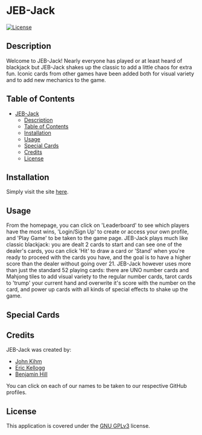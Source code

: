 # JEB-Jack

[![License](https://img.shields.io/badge/License-GNU_GPLv3-blue.svg)](https://choosealicense.com/licenses/gpl-3.0/)

## Description

Welcome to JEB-Jack! Nearly everyone has played or at least heard of blackjack but JEB-Jack shakes up the classic to add a little chaos for extra fun. Iconic cards from other games have been added both for visual variety and to add new mechanics to the game.

## Table of Contents

- [JEB-Jack](#jeb-jack)
  - [Description](#description)
  - [Table of Contents](#table-of-contents)
  - [Installation](#installation)
  - [Usage](#usage)
  - [Special Cards](#special-cards)
  - [Credits](#credits)
  - [License](#license)

## Installation

Simply visit the site [here](https://jeb-jack.onrender.com/).

## Usage

From the homepage, you can click on 'Leaderboard' to see which players have the most wins, 'Login/Sign Up' to create or access your own profile, and 'Play Game' to be taken to the game page. JEB-Jack plays much like classic blackjack: you are dealt 2 cards to start and can see one of the dealer's cards, you can click 'Hit' to draw a card or 'Stand' when you're ready to proceed with the cards you have, and the goal is to have a higher score than the dealer without going over 21. JEB-Jack however uses more than just the standard 52 playing cards: there are UNO number cards and Mahjong tiles to add visual variety to the regular number cards, tarot cards to 'trump' your current hand and overwrite it's score with the number on the card, and power up cards with all kinds of special effects to shake up the game.

## Special Cards



## Credits

JEB-Jack was created by:

- [John Kihm](https://github.com/JohnKihm)
- [Eric Kellogg](https://github.com/ekellogg90)
- [Benjamin Hill](https://github.com/Ben-jamin05)

You can click on each of our names to be taken to our respective GitHub profiles.

## License

This application is covered under the [GNU GPLv3](https://choosealicense.com/licenses/gpl-3.0/) license.

